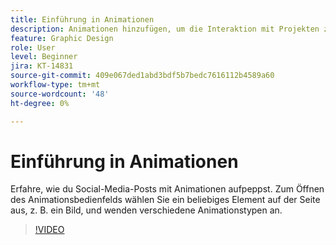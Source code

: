 ```yaml
---
title: Einführung in Animationen
description: Animationen hinzufügen, um die Interaktion mit Projekten zu steigern.
feature: Graphic Design
role: User
level: Beginner
jira: KT-14831
source-git-commit: 409e067ded1abd3bdf5b7bedc7616112b4589a60
workflow-type: tm+mt
source-wordcount: '48'
ht-degree: 0%

---
```


# Einführung in Animationen

Erfahre, wie du Social-Media-Posts mit Animationen aufpeppst. Zum Öffnen des Animationsbedienfelds wählen Sie ein beliebiges Element auf der Seite aus, z. B. ein Bild, und wenden verschiedene Animationstypen an.

>[!VIDEO](https://video.tv.adobe.com/v/3426975?quality=12&learn=on&hidetitle=true)
